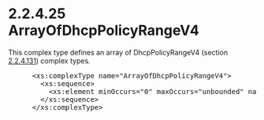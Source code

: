 <html dir="LTR" xmlns:mshelp="http://msdn.microsoft.com/mshelp" xmlns:ddue="http://ddue.schemas.microsoft.com/authoring/2003/5" xmlns:xlink="http://www.w3.org/1999/xlink" xmlns:tool="http://www.microsoft.com/tooltip">
 <body>
 <div id="header">
 <h1 class="heading">2.2.4.25 ArrayOfDhcpPolicyRangeV4</h1>
 </div>
 <div id="mainSection">
 <div id="mainBody">
 <div id="allHistory" class="saveHistory"></div>
 <div id="sectionSection0" class="section" name="collapseableSection">
 

<p>This complex type defines an array of DhcpPolicyRangeV4
(section <a href="969f3614-70b1-4f9f-bf6d-f33e34c501e0.md">2.2.4.131</a>)
complex types.</p>

<dl>
<dd>
<div><pre> &lt;xs:complexType name=&quot;ArrayOfDhcpPolicyRangeV4&quot;&gt;
   &lt;xs:sequence&gt;
     &lt;xs:element minOccurs=&quot;0&quot; maxOccurs=&quot;unbounded&quot; name=&quot;DhcpPolicyRangeV4&quot; nillable=&quot;true&quot; type=&quot;ipam:DhcpPolicyRangeV4&quot; /&gt;
   &lt;/xs:sequence&gt;
 &lt;/xs:complexType&gt;
</pre></div>
</dd></dl>


 </div>
 </div>
 </div>
 </body>
</html>